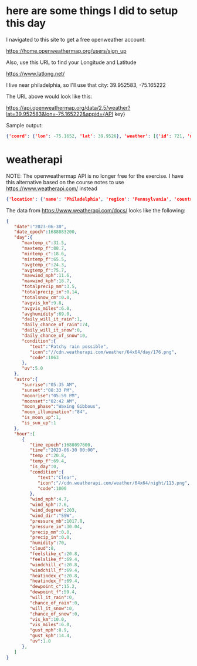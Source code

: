 # here are some things I did to setup this day

I navigated to this site to get a free openweather account:

https://home.openweathermap.org/users/sign_up

Also, use this URL to find your Longitude and Latitude

https://www.latlong.net/

I live near philadelphia, so I'll use that city:
39.952583, -75.165222

The URL above would look like this:

https://api.openweathermap.org/data/2.5/weather?lat=39.952583&lon=-75.165222&appid={API key}


Sample output:

```json
{'coord': {'lon': -75.1652, 'lat': 39.9526}, 'weather': [{'id': 721, 'main': 'Haze', 'description': 'haze', 'icon': '50d'}], 'base': 'stations', 'main': {'temp': 298.55, 'feels_like': 298.97, 'temp_min': 296.36, 'temp_max': 300.4, 'pressure': 1010, 'humidity': 70}, 'visibility': 8047, 'wind': {'speed': 6.17, 'deg': 270}, 'clouds': {'all': 75}, 'dt': 1687973760, 'sys': {'type': 2, 'id': 2037403, 'country': 'US', 'sunrise': 1687944850, 'sunset': 1687998802}, 'timezone': -14400, 'id': 4560349, 'name': 'Philadelphia', 'cod': 200}
```

# weatherapi

NOTE: The openweathermap API is no longer free for the exercise.  I have this alternative based on the course notes to use https://www.weatherapi.com/ instead


```json
{'location': {'name': 'Philadelphia', 'region': 'Pennsylvania', 'country': 'United States of America', 'lat': 39.95, 'lon': -75.16, 'tz_id': 'America/New_York', 'localtime_epoch': 1687982675, 'localtime': '2023-06-28 16:04'}, 'current': {'last_updated_epoch': 1687982400, 'last_updated': '2023-06-28 16:00', 'temp_c': 26.1, 'temp_f': 79.0, 'is_day': 1, 'condition': {'text': 'Mist', 'icon': '//cdn.weatherapi.com/weather/64x64/day/143.png', 'code': 1030}, 'wind_mph': 11.9, 'wind_kph': 19.1, 'wind_degree': 280, 'wind_dir': 'W', 'pressure_mb': 1011.0, 'pressure_in': 29.85, 'precip_mm': 0.0, 'precip_in': 0.0, 'humidity': 60, 'cloud': 100, 'feelslike_c': 27.7, 'feelslike_f': 81.8, 'vis_km': 9.7, 'vis_miles': 6.0, 'uv': 6.0, 'gust_mph': 10.1, 'gust_kph': 16.2}}
```

The data from https://www.weatherapi.com/docs/ looks like the following:


```json
{
   "date":"2023-06-30",
   "date_epoch":1688083200,
   "day":{
      "maxtemp_c":31.5,
      "maxtemp_f":88.7,
      "mintemp_c":18.6,
      "mintemp_f":65.5,
      "avgtemp_c":24.3,
      "avgtemp_f":75.7,
      "maxwind_mph":11.6,
      "maxwind_kph":18.7,
      "totalprecip_mm":3.5,
      "totalprecip_in":0.14,
      "totalsnow_cm":0.0,
      "avgvis_km":9.8,
      "avgvis_miles":6.0,
      "avghumidity":69.0,
      "daily_will_it_rain":1,
      "daily_chance_of_rain":74,
      "daily_will_it_snow":0,
      "daily_chance_of_snow":0,
      "condition":{
         "text":"Patchy rain possible",
         "icon":"//cdn.weatherapi.com/weather/64x64/day/176.png",
         "code":1063
      },
      "uv":5.0
   },
   "astro":{
      "sunrise":"05:35 AM",
      "sunset":"08:33 PM",
      "moonrise":"05:59 PM",
      "moonset":"02:42 AM",
      "moon_phase":"Waxing Gibbous",
      "moon_illumination":"84",
      "is_moon_up":1,
      "is_sun_up":1
   },
   "hour":[
      {
         "time_epoch":1688097600,
         "time":"2023-06-30 00:00",
         "temp_c":20.8,
         "temp_f":69.4,
         "is_day":0,
         "condition":{
            "text":"Clear",
            "icon":"//cdn.weatherapi.com/weather/64x64/night/113.png",
            "code":1000
         },
         "wind_mph":4.7,
         "wind_kph":7.6,
         "wind_degree":203,
         "wind_dir":"SSW",
         "pressure_mb":1017.0,
         "pressure_in":30.04,
         "precip_mm":0.0,
         "precip_in":0.0,
         "humidity":70,
         "cloud":8,
         "feelslike_c":20.8,
         "feelslike_f":69.4,
         "windchill_c":20.8,
         "windchill_f":69.4,
         "heatindex_c":20.8,
         "heatindex_f":69.4,
         "dewpoint_c":15.2,
         "dewpoint_f":59.4,
         "will_it_rain":0,
         "chance_of_rain":0,
         "will_it_snow":0,
         "chance_of_snow":0,
         "vis_km":10.0,
         "vis_miles":6.0,
         "gust_mph":8.9,
         "gust_kph":14.4,
         "uv":1.0
      },
   ]
}
```